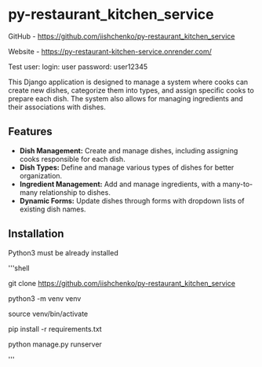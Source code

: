 # py-restaurant_kitchen_service

GitHub - https://github.com/iishchenko/py-restaurant_kitchen_service

Website - https://py-restaurant-kitchen-service.onrender.com/

Test user:
login: user
password: user12345

This Django application is designed to manage a system where cooks can create new dishes, categorize them into types, and assign specific cooks to prepare each dish. The system also allows for managing ingredients and their associations with dishes. 

## Features

- **Dish Management:** Create and manage dishes, including assigning cooks responsible for each dish.
- **Dish Types:** Define and manage various types of dishes for better organization.
- **Ingredient Management:** Add and manage ingredients, with a many-to-many relationship to dishes.
- **Dynamic Forms:** Update dishes through forms with dropdown lists of existing dish names.

## Installation 

Python3 must be already installed

'''shell

git clone https://github.com/iishchenko/py-restaurant_kitchen_service

python3 -m venv venv

source venv/bin/activate

pip install -r requirements.txt

python manage.py runserver

'''